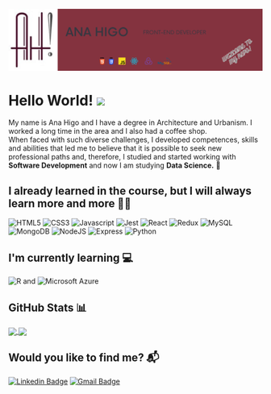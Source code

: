 ![Header](https://raw.githubusercontent.com/anahigo/anahigo/master/img/profile-banner.png "Header")

# Hello World! <img src="https://raw.githubusercontent.com/MartinHeinz/MartinHeinz/master/wave.gif" width="35px">

My name is Ana Higo and I have a degree in Architecture and Urbanism. I worked a long time in the area and I also had a coffee shop.
<br />
When faced with such diverse challenges, I developed competences, skills and abilities that led me to believe that it is possible to seek new professional paths and, therefore, I studied and started working with <strong> Software Development</strong> and now I am studying <strong>Data Science.</strong> :rocket: 


## I already learned in the course, but I will always learn more and more :superhero_woman:
<img title="HTML5" src="https://img.shields.io/badge/-html5-lightgrey?style=for-the-badge&logo=html5&logoColor=white" alt="HTML5" /> <img title="CSS3" src="https://img.shields.io/badge/-css3-lightgrey?style=for-the-badge&logo=css3&logoColor=white" alt="CSS3" /> <img title="Javascript" src="https://img.shields.io/badge/-javascript-lightgrey?style=for-the-badge&logo=javascript&logoColor=white" alt="Javascript" /> <img title="Jest" src="https://img.shields.io/badge/jest-lightgrey?style=for-the-badge&logo=jest&logoColor=white" alt="Jest" /> <img title="ReactJS" src="https://img.shields.io/badge/-reactjs-lightgrey?style=for-the-badge&logo=react&logoColor=white" alt="React" /> <img title="Redux" src="https://img.shields.io/badge/-redux-lightgrey?style=for-the-badge&logo=redux&logoColor=white" alt="Redux" /> <img title="MySQL" src="https://img.shields.io/badge/-mysql-lightgrey?style=for-the-badge&logo=mysql&logoColor=white" alt="MySQL" /> <img title="MongoDB" src="https://img.shields.io/badge/-mongodb-lightgrey?style=for-the-badge&logo=mongodb&logoColor=white" alt="MongoDB" /> <img title="NodeJS" src="https://img.shields.io/badge/-nodejs-lightgrey?style=for-the-badge&logo=node&logoColor=white" alt="NodeJS" /> <img title="Express" src="https://img.shields.io/badge/-express-lightgrey?style=for-the-badge&logo=express&logoColor=white" alt="Express" /> <img title="Python" src="https://img.shields.io/badge/-python-lightgrey?style=for-the-badge&logo=python&logoColor=white" alt="Python" />

## I'm currently learning :computer:
<img title="R" src="https://img.shields.io/badge/-r-lightgrey?style=for-the-badge&logo=r&logoColor=white" alt="R" /> and <img title="Microsoft Azure" src="https://img.shields.io/badge/-microsoftazure-lightgrey?style=for-the-badge&logo=microsoftazure&logoColor=white" alt="Microsoft Azure" />

## GitHub Stats :bar_chart:
<a href="https://github.com/anahigo/anahigo">
  <img align="center" src="https://github-readme-stats.vercel.app/api/top-langs/?username=anahigo&hide=shell&theme=vue-dark" style="max-width:100%;" />
</a>
<a href="https://github.com/anahigo/anahigo">
  <img align="center" src="https://github-readme-stats.vercel.app/api?username=anahigo&theme=vue-dark" style="max-width:100%;" />
</a>

## Would you like to find me? :mailbox_with_mail:
[![Linkedin Badge](https://img.shields.io/badge/-anahigo-lightgrey?style=for-the-badge&logo=Linkedin&logoColor=white&link=https://www.linkedin.com/in/ana-higo/)](https://www.linkedin.com/in/ana-higo/) [![Gmail Badge](https://img.shields.io/badge/-anacris.higo@gmail.com-lightgrey?style=for-the-badge&logo=Gmail&logoColor=white&link=mailto:anacris.higo@gmail.com)](mailto:anacris.higo@gmail.com)
